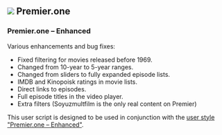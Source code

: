 ## ![](https://icons.duckduckgo.com/ip3/premier.one.ico) Premier.one

### Premier.one – Enhanced

Various enhancements and bug fixes:

* Fixed filtering for movies released before 1969.
* Changed from 10-year to 5-year ranges.
* Changed from sliders to fully expanded episode lists.
* IMDB and Kinopoisk ratings in movie lists.
* Direct links to episodes.
* Full episode titles in the video player.
* Extra filters (Soyuzmultfilm is the only real content on Premier)

This user script is designed to be used in conjunction with the [user style "Premier.one – Enhanced"](https://github.com/Athari/AthariUserCSS#premier).
